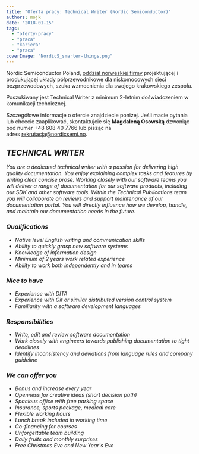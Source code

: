 ```yaml
---
title: "Oferta pracy: Technical Writer (Nordic Semiconductor)"
authors: mojk
date: "2018-01-15"
tags:
  - "oferty-pracy"
  - "praca"
  - "kariera"
  - "praca"
coverImage: "NordicS_smarter-things.png"
---
```


Nordic Semiconductor Poland,
[oddział norweskiej firmy](http://www.nordicsemi.com/) projektującej i
produkującej układy półprzewodnikowe dla niskomocowych sieci bezprzewodowych,
szuka wzmocnienia dla swojego krakowskiego zespołu.

<!--truncate-->

Poszukiwany jest Technical Writer z minimum 2-letnim doświadczeniem w
komunikacji technicznej.

Szczegółowe informacje o ofercie znajdziecie poniżej. Jeśli macie pytania lub
chcecie zaaplikować, skontaktujcie się **Magdaleną Osowską** dzwoniąc pod numer
+48 608 40 7766 lub pisząc na
adres [rekrutacja@nordicsemi.no](mailto:rekrutacja@nordicsemi.no).

## _**TECHNICAL WRITER**_

_You are a dedicated technical writer with a passion for delivering high quality
documentation. You enjoy explaining complex tasks and features by writing clear
concise prose. Working closely with our software teams you will deliver a range
of documentation for our software products, including our SDK and other software
tools. Within the Technical Publications team you will collaborate on reviews
and support maintenance of our documentation portal. You will directly influence
how we develop, handle, and maintain our documentation needs in the future._

### _**Qualifications**_

- _Native level English writing and communication skills_
- _Ability to quickly grasp new software systems_
- _Knowledge of information design_
- _Minimum of 2 years work related experience_
- _Ability to work both independently and in teams_

### _**Nice to have**_

- _Experience with DITA_
- _Experience with Git or similar distributed version control system_
- _Familiarity with a software development languages_

### _**Responsibilities**_

- _Write, edit and review software documentation_
- _Work closely with engineers towards publishing documentation to tight
  deadlines_
- _Identify inconsistency and deviations from language rules and company
  guideline_

### _**We can offer you**_

- _Bonus and increase every year_
- _Openness for creative ideas (short decision path)_
- _Spacious office with free parking space_
- _Insurance, sports package, medical care_
- _Flexible working hours_
- _Lunch break included in working time_
- _Co-financing for courses_
- _Unforgettable team building_
- _Daily fruits and monthly surprises_
- _Free Christmas Eve and New Year's Eve_
